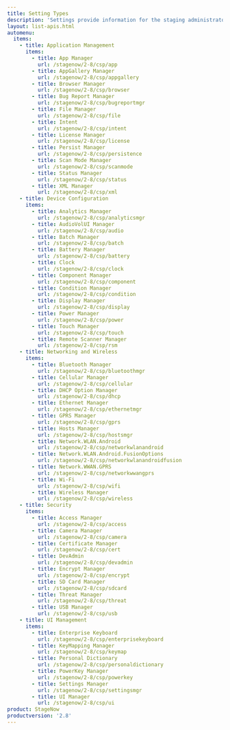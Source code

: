```yaml
---
title: Setting Types
description: 'Settings provide information for the staging administrator about how to configure and manage settings for use when creating profiles. Each Setting Type lists the parameters and functions available for configuring that particular group of settings.'
layout: list-apis.html
automenu:
  items:
    - title: Application Management
      items:
        - title: App Manager
          url: /stagenow/2-8/csp/app
        - title: AppGallery Manager
          url: /stagenow/2-8/csp/appgallery
        - title: Browser Manager
          url: /stagenow/2-8/csp/browser
        - title: Bug Report Manager
          url: /stagenow/2-8/csp/bugreportmgr
        - title: File Manager
          url: /stagenow/2-8/csp/file
        - title: Intent
          url: /stagenow/2-8/csp/intent
        - title: License Manager
          url: /stagenow/2-8/csp/license
        - title: Persist Manager
          url: /stagenow/2-8/csp/persistence
        - title: Scan Mode Manager
          url: /stagenow/2-8/csp/scanmode
        - title: Status Manager
          url: /stagenow/2-8/csp/status
        - title: XML Manager
          url: /stagenow/2-8/csp/xml
    - title: Device Configuration
      items:
        - title: Analytics Manager
          url: /stagenow/2-8/csp/analyticsmgr
        - title: AudioVolUI Manager
          url: /stagenow/2-8/csp/audio
        - title: Batch Manager
          url: /stagenow/2-8/csp/batch
        - title: Battery Manager
          url: /stagenow/2-8/csp/battery
        - title: Clock
          url: /stagenow/2-8/csp/clock
        - title: Component Manager
          url: /stagenow/2-8/csp/component
        - title: Condition Manager
          url: /stagenow/2-8/csp/condition
        - title: Display Manager
          url: /stagenow/2-8/csp/display
        - title: Power Manager
          url: /stagenow/2-8/csp/power
        - title: Touch Manager
          url: /stagenow/2-8/csp/touch
        - title: Remote Scanner Manager
          url: /stagenow/2-8/csp/rsm
    - title: Networking and Wireless
      items:
        - title: Bluetooth Manager
          url: /stagenow/2-8/csp/bluetoothmgr
        - title: Cellular Manager
          url: /stagenow/2-8/csp/cellular
        - title: DHCP Option Manager
          url: /stagenow/2-8/csp/dhcp
        - title: Ethernet Manager
          url: /stagenow/2-8/csp/ethernetmgr
        - title: GPRS Manager
          url: /stagenow/2-8/csp/gprs
        - title: Hosts Manager
          url: /stagenow/2-8/csp/hostsmgr
        - title: Network.WLAN.Android
          url: /stagenow/2-8/csp/networkwlanandroid
        - title: Network.WLAN.Android.FusionOptions
          url: /stagenow/2-8/csp/networkwlanandroidfusion
        - title: Network.WWAN.GPRS
          url: /stagenow/2-8/csp/networkwwangprs
        - title: Wi-Fi
          url: /stagenow/2-8/csp/wifi
        - title: Wireless Manager
          url: /stagenow/2-8/csp/wireless
    - title: Security
      items:
        - title: Access Manager
          url: /stagenow/2-8/csp/access
        - title: Camera Manager
          url: /stagenow/2-8/csp/camera
        - title: Certificate Manager
          url: /stagenow/2-8/csp/cert
        - title: DevAdmin
          url: /stagenow/2-8/csp/devadmin
        - title: Encrypt Manager
          url: /stagenow/2-8/csp/encrypt
        - title: SD Card Manager
          url: /stagenow/2-8/csp/sdcard
        - title: Threat Manager
          url: /stagenow/2-8/csp/threat
        - title: USB Manager
          url: /stagenow/2-8/csp/usb
    - title: UI Management
      items:
        - title: Enterprise Keyboard
          url: /stagenow/2-8/csp/enterprisekeyboard
        - title: KeyMapping Manager
          url: /stagenow/2-8/csp/keymap
        - title: Personal Dictionary
          url: /stagenow/2-8/csp/personaldictionary
        - title: PowerKey Manager
          url: /stagenow/2-8/csp/powerkey
        - title: Settings Manager
          url: /stagenow/2-8/csp/settingsmgr
        - title: UI Manager
          url: /stagenow/2-8/csp/ui
product: StageNow
productversion: '2.8'
---
```

